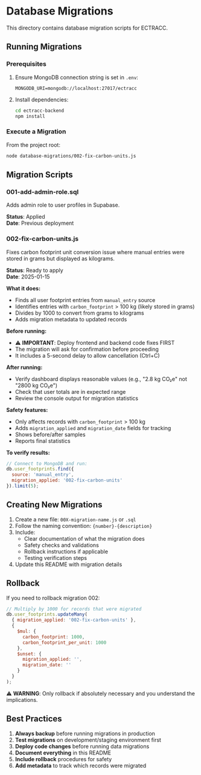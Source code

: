 # Database Migrations

This directory contains database migration scripts for ECTRACC.

## Running Migrations

### Prerequisites

1. Ensure MongoDB connection string is set in `.env`:
   ```
   MONGODB_URI=mongodb://localhost:27017/ectracc
   ```

2. Install dependencies:
   ```bash
   cd ectracc-backend
   npm install
   ```

### Execute a Migration

From the project root:

```bash
node database-migrations/002-fix-carbon-units.js
```

## Migration Scripts

### 001-add-admin-role.sql

Adds admin role to user profiles in Supabase.

**Status**: Applied  
**Date**: Previous deployment

### 002-fix-carbon-units.js

Fixes carbon footprint unit conversion issue where manual entries were stored in grams but displayed as kilograms.

**Status**: Ready to apply  
**Date**: 2025-01-15

**What it does:**
- Finds all user footprint entries from `manual_entry` source
- Identifies entries with `carbon_footprint` > 100 kg (likely stored in grams)
- Divides by 1000 to convert from grams to kilograms
- Adds migration metadata to updated records

**Before running:**
- ⚠️ **IMPORTANT**: Deploy frontend and backend code fixes FIRST
- The migration will ask for confirmation before proceeding
- It includes a 5-second delay to allow cancellation (Ctrl+C)

**After running:**
- Verify dashboard displays reasonable values (e.g., "2.8 kg CO₂e" not "2800 kg CO₂e")
- Check that user totals are in expected range
- Review the console output for migration statistics

**Safety features:**
- Only affects records with `carbon_footprint` > 100 kg
- Adds `migration_applied` and `migration_date` fields for tracking
- Shows before/after samples
- Reports final statistics

**To verify results:**

```javascript
// Connect to MongoDB and run:
db.user_footprints.find({
  source: 'manual_entry',
  migration_applied: '002-fix-carbon-units'
}).limit(5);
```

## Creating New Migrations

1. Create a new file: `00X-migration-name.js` or `.sql`
2. Follow the naming convention: `{number}-{description}`
3. Include:
   - Clear documentation of what the migration does
   - Safety checks and validations
   - Rollback instructions if applicable
   - Testing verification steps
4. Update this README with migration details

## Rollback

If you need to rollback migration 002:

```javascript
// Multiply by 1000 for records that were migrated
db.user_footprints.updateMany(
  { migration_applied: '002-fix-carbon-units' },
  {
    $mul: {
      carbon_footprint: 1000,
      carbon_footprint_per_unit: 1000
    },
    $unset: {
      migration_applied: '',
      migration_date: ''
    }
  }
);
```

⚠️ **WARNING**: Only rollback if absolutely necessary and you understand the implications.

## Best Practices

1. **Always backup** before running migrations in production
2. **Test migrations** on development/staging environment first
3. **Deploy code changes** before running data migrations
4. **Document everything** in this README
5. **Include rollback** procedures for safety
6. **Add metadata** to track which records were migrated

